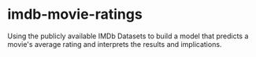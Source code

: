 # imdb-movie-ratings
Using the publicly available IMDb Datasets to build a model that predicts a movie's average rating and interprets the results and implications.
